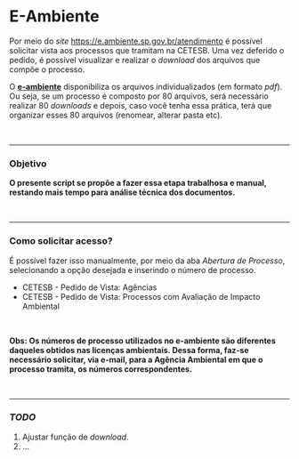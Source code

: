 # E-Ambiente

Por meio do _site_ https://e.ambiente.sp.gov.br/atendimento é possível solicitar vista aos processos que tramitam na CETESB. Uma vez deferido o pedido, é possível visualizar e realizar o _download_ dos arquivos que compõe o processo.

O [**e-ambiente**](https://e.ambiente.sp.gov.br/atendimento/) disponibiliza os arquivos individualizados (em formato _pdf_). Ou seja, se um processo é composto por 80 arquivos, será necessário realizar 80 _downloads_ e depois, caso você tenha essa prática, terá que organizar esses 80 arquivos (renomear, alterar pasta etc).

<br>

---

### Objetivo

**O presente script se propõe a fazer essa etapa trabalhosa e manual, restando mais tempo para análise técnica dos documentos.**

<br>

---

### Como solicitar acesso?

É possível fazer isso manualmente, por meio da aba _Abertura de Processo_, selecionando a opção desejada e inserindo o número de processo.

- CETESB - Pedido de Vista: Agências
- CETESB - Pedido de Vista: Processos com Avaliação de Impacto Ambiental

<br>

**Obs: Os números de processo utilizados no e-ambiente são diferentes daqueles obtidos nas licenças ambientais. Dessa forma, faz-se necessário solicitar, via e-mail, para a Agência Ambiental em que o processo tramita, os números correspondentes.**

<br>

---

### _TODO_

1. Ajustar função de _download_.
2. ...
